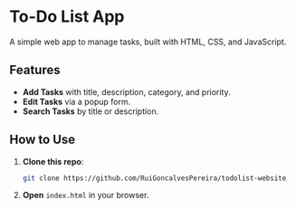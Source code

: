 # To-Do List App

A simple web app to manage tasks, built with HTML, CSS, and JavaScript.

## Features

- **Add Tasks** with title, description, category, and priority.
- **Edit Tasks** via a popup form.
- **Search Tasks** by title or description.

## How to Use

1. **Clone this repo**:
   ```bash
   git clone https://github.com/RuiGoncalvesPereira/todolist-website
   ```
2. **Open** `index.html` in your browser.

